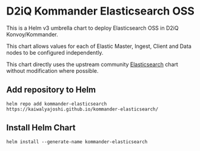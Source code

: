 # D2iQ Kommander Elasticsearch OSS

This is a Helm v3 umbrella chart to deploy Elasticsearch OSS in D2iQ Konvoy/Kommander.

This chart allows values for each of Elastic Master, Ingest, Client and Data nodes to be configured independently.

This chart directly uses the upstream community [Elasticsearch](https://github.com/elastic/helm-charts/tree/master/elasticsearch) chart without modification where possible.


## Add repository to Helm

```
helm repo add kommander-elasticsearch https://kaiwalyajoshi.github.io/kommander-elasticsearch/
```


## Install Helm Chart
```
helm install --generate-name kommander-elasticsearch
```
